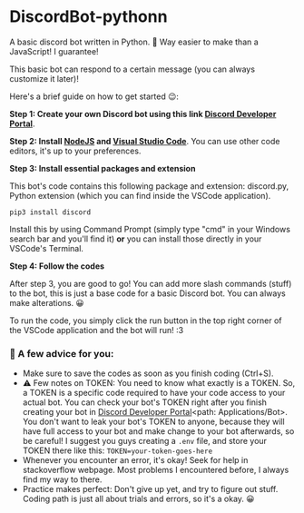 # DiscordBot-pythonn
A basic discord bot written in Python. 🥳 Way easier to make than a JavaScript! I guarantee!

This basic bot can respond to a certain message (you can always customize it later)!

Here's a brief guide on how to get started 😉:

**Step 1: Create your own Discord bot using this link [Discord Developer Portal](https://discord.com/developers/applications)**.

**Step 2: Install [NodeJS](https://nodejs.org/en/)  and [Visual Studio Code](https://code.visualstudio.com/)**. You can use other code editors, it's up to your preferences. 

**Step 3: Install essential packages and extension**

This bot's code contains this following package and extension: discord.py, Python extension (which you can find inside the VSCode application).
```
pip3 install discord
```
Install this by using Command Prompt (simply type "cmd" in your Windows search bar and you'll find it) **or** you can install those directly in your VSCode's Terminal. 

**Step 4: Follow the codes**

After step 3, you are good to go! You can add more slash commands (stuff) to the bot, this is just a base code for a basic Discord bot. You can always make alterations. :grinning:

To run the code, you simply click the run button in the top right corner of the VSCode application and the bot will run! :3

### :pushpin: A few advice for you: 
- Make sure to save the codes as soon as you finish coding (Ctrl+S).
-	:warning: Few notes on TOKEN: You need to know what exactly is a TOKEN. So, a TOKEN is a specific code required to have your code access to your actual bot. You can check your bot's TOKEN right after you finish creating your bot in [Discord Developer Portal](https://discord.com/developers/applications)<path: Applications/Bot>. You don't want to leak your bot's TOKEN to anyone, because they will have full access to your bot and make change to your bot afterwards, so be careful! I suggest you guys creating a ```.env``` file, and store your TOKEN there like this:
```TOKEN=your-token-goes-here```
- Whenever you encounter an error, it's okay! Seek for help in stackoverflow webpage. Most problems I encountered before, I always find my way to there. 
- Practice makes perfect: Don't give up yet, and try to figure out stuff. Coding path is just all about trials and errors, so it's a okay. :grinning:

